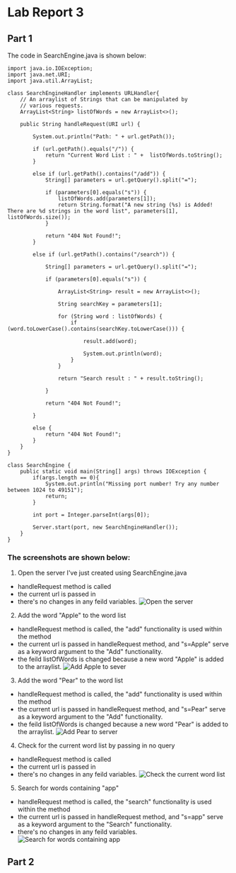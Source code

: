 # Lab Report 3
## Part 1

The code in SearchEngine.java is shown below:
```
import java.io.IOException;
import java.net.URI;
import java.util.ArrayList;

class SearchEngineHandler implements URLHandler{
    // An arraylist of Strings that can be manipulated by
    // various requests.
    ArrayList<String> listOfWords = new ArrayList<>();

    public String handleRequest(URI url) {

        System.out.println("Path: " + url.getPath());

        if (url.getPath().equals("/")) {
            return "Current Word List : " +  listOfWords.toString();
        }

        else if (url.getPath().contains("/add")) {
            String[] parameters = url.getQuery().split("=");

            if (parameters[0].equals("s")) {
                listOfWords.add(parameters[1]);
                return String.format("A new string (%s) is Added! There are %d strings in the word list", parameters[1], listOfWords.size());
            }

            return "404 Not Found!";
        }

        else if (url.getPath().contains("/search")) {

            String[] parameters = url.getQuery().split("=");

            if (parameters[0].equals("s")) {
                
                ArrayList<String> result = new ArrayList<>();

                String searchKey = parameters[1];

                for (String word : listOfWords) {
                    if (word.toLowerCase().contains(searchKey.toLowerCase())) {
                        
                        result.add(word);

                        System.out.println(word);
                    }
                }

                return "Search result : " + result.toString();
                
            }

            return "404 Not Found!";

        }

        else {
            return "404 Not Found!";
        }
    }
}

class SearchEngine {
    public static void main(String[] args) throws IOException {
        if(args.length == 0){
            System.out.println("Missing port number! Try any number between 1024 to 49151");
            return;
        }

        int port = Integer.parseInt(args[0]);

        Server.start(port, new SearchEngineHandler());
    }
}

```

### The screenshots are shown below:

1. Open the server I've just created using SearchEngine.java
* handleRequest method is called
* the current url is passed in
* there's no changes in any feild variables.
![Open the server](https://user-images.githubusercontent.com/100378969/195945319-116e5976-11aa-49bf-9127-42542a192904.png)


2. Add the word "Apple" to the word list
* handleRequest method is called, the "add" functionality is used within the method
* the current url is passed in handleRequest method, and "s=Apple" serve as a keyword argument to the "Add" functionality.
* the feild listOfWords is changed because a new word "Apple" is added to the arraylist.
![Add Apple to sever](https://user-images.githubusercontent.com/100378969/195945345-03430d6f-953d-4625-8683-fdc23f390960.png)


3. Add the word "Pear" to the word list
* handleRequest method is called, the "add" functionality is used within the method
* the current url is passed in handleRequest method, and "s=Pear" serve as a keyword argument to the "Add" functionality.
* the feild listOfWords is changed because a new word "Pear" is added to the arraylist.
![Add Pear to server](https://user-images.githubusercontent.com/100378969/195945363-775b019f-14db-4b66-a5d5-b4ddf9f12aa6.png)


4. Check for the current word list by passing in no query
* handleRequest method is called
* the current url is passed in
* there's no changes in any feild variables.
![Check the current word list](https://user-images.githubusercontent.com/100378969/195945443-4690ff77-c625-47d5-ab88-eccef687b028.png)


5. Search for words containing "app"
* handleRequest method is called, the "search" functionality is used within the method
* the current url is passed in handleRequest method, and "s=app" serve as a keyword argument to the "Search" functionality.
* there's no changes in any feild variables.
![Search for words containing app](https://user-images.githubusercontent.com/100378969/195945421-0d9585ea-528c-42cb-a025-efcaf94e572c.png)


## Part 2


